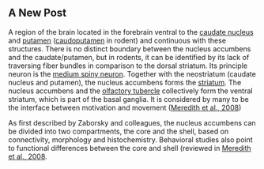 ## A New Post

A region of the brain located in the forebrain ventral to the [caudate nucleus](http://kaa.neuinfo.org/wiki/UBERON:0001873) and [putamen](http://kaa.neuinfo.org/wiki/UBERON:0001874) ([caudoputamen](http://kaa.neuinfo.org/wiki/UBERON:0005383) in rodent) and continuous with these structures. There is no distinct boundary between the nucleus accumbens and the caudate/putamen, but in rodents, it can be identified by its lack of traversing fiber bundles in comparison to the dorsal striatum. Its principle neuron is the [medium spiny neuron](http://kaa.neuinfo.org/wiki/NIFCELL:nifext_141). Together with the neostriatum (caudate nucleus and putamen), the nucleus accumbens forms the [striatum](http://kaa.neuinfo.org/wiki/UBERON:0002435). The nucleus accumbens and the [olfactory tubercle](http://kaa.neuinfo.org/wiki/UBERON:0001883) collectively form the ventral striatum, which is part of the basal ganglia. It is considered by many to be the interface between motivation and movement ([Meredith et al., 2008](https://www.ncbi.nlm.nih.gov/pubmed/18256852))

As first described by Zaborsky and colleagues, the nucleus accumbens can be divided into two compartments, the core and the shell, based on connectivity, morphology and histochemistry.  Behavioral studies also point to functional differences between the core and shell (reviewed in [Meredith et al., 2008](https://www.ncbi.nlm.nih.gov/pubmed/18256852).
